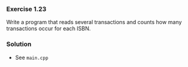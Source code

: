 ### Exercise 1.23

Write a program that reads several transactions and counts how many
transactions occur for each ISBN.

### Solution

* See `main.cpp`
